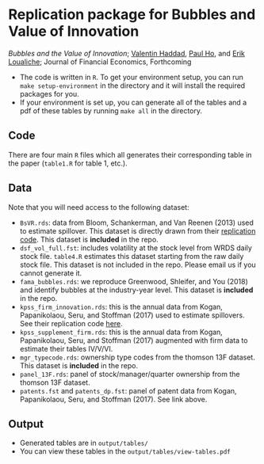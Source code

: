# Replication package for Bubbles and Value of Innovation

*Bubbles and the Value of Innovation*; [Valentin Haddad](https://www.anderson.ucla.edu/faculty-and-research/finance/faculty/haddad), [Paul Ho](https://www.paulho.org), and [Erik Loualiche](https://loualiche.gitlab.io/www/); Journal of Financial Economics, Forthcoming

- The code is written in `R`. To get your environment setup, you can run `make setup-environment` in the directory and it will install the required packages for you.
- If your environment is set up, you can generate all of the tables and a pdf of these tables by running `make all` in the directory.

## Code

There are four main `R` files which all generates their corresponding table in the paper (`table1.R` for table 1, etc.).


## Data 
Note that you will need access to the following dataset:
  
  - `BsVR.rds`: data from Bloom, Schankerman, and Van Reenen (2013) used to estimate spillover. This dataset is directly drawn from their [replication code](https://www.econometricsociety.org/content/supplement-identifying-tehcnology-spillovers-and-product-market-rivalry). This dataset is **included** in the repo. 
  - `dsf_vol_full.fst`: includes volatility at the stock level from WRDS daily stock file. `table4.R` estimates this dataset starting from the raw daily stock file. This dataset is not included in the repo. Please email us if you cannot generate it.
  - `fama_bubbles.rds`: we reproduce Greenwood, Shleifer, and You (2018) and identify bubbles at the industry-year level. This dataset is **included** in the repo. 
  - `kpss_firm_innovation.rds`: this is the annual data from Kogan, Papanikolaou, Seru, and Stoffman (2017) used to estimate spillovers. See their replication code [here](https://github.com/KPSS2017/Technological-Innovation-Resource-Allocation-and-Growth-Replication-Kit).
  - `kpss_supplement_firm.rds`: this is the annual data from Kogan, Papanikolaou, Seru, and Stoffman (2017) augmented with firm data to estimate their tables IV/V/VI.
  - `mgr_typecode.rds`: ownership type codes from the thomson 13F dataset. This dataset is **included** in the repo. 
  - `panel_13F.rds`: panel of stock/manager/quarter ownership from the thomson 13F dataset.
  - `patents.fst` and `patents_dp.fst`: panel of patent data from Kogan, Papanikolaou, Seru, and Stoffman (2017). See link above. 

## Output

- Generated tables are in `output/tables/`
- You can view these tables in the `output/tables/view-tables.pdf`